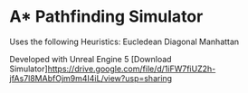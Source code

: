# A* Pathfinding Simulator

Uses the following Heuristics:
Eucledean
Diagonal
Manhattan

Developed with Unreal Engine 5
[Download Simulator]https://drive.google.com/file/d/1iFW7fiUZ2h-jfAs7l8MAbfOjm9m4I4iL/view?usp=sharing